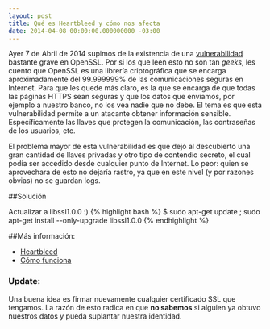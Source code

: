 ```yaml
---
layout: post
title: Qué es Heartbleed y cómo nos afecta
date: 2014-04-08 00:00:00.000000000 -03:00
---
```

Ayer 7 de Abril de 2014 supimos de la existencia de una [vulnerabilidad](https://web.nvd.nist.gov/view/vuln/detail?vulnId=CVE-2014-0160) bastante grave en OpenSSL. Por si los que leen esto no son tan *geeks*, les cuento que OpenSSL es una librería criptográfica que se encarga aproximadamente del 99.999999% de las comunicaciones seguras en Internet. Para que les quede más claro, es la que se encarga de que todas las páginas HTTPS sean seguras y que los datos que enviamos, por ejemplo a nuestro banco, no los vea nadie que no debe. El tema es que esta vulnerabilidad permite a un atacante obtener información sensible. Específicamente las llaves que protegen la comunicación, las contraseñas de los usuarios, etc.

El problema mayor de esta vulnerabilidad es que dejó al descubierto una gran cantidad de llaves privadas y otro tipo de contendio secreto, el cual podía ser accedido desde cualquier punto de Internet. Lo peor: quien se aprovechara de esto no dejaría rastro, ya que en este nivel (y por razones obvias) no se guardan logs.

##Solución

Actualizar a libssl1.0.0 :)
{% highlight bash %}
$ sudo apt-get update ; sudo apt-get install --only-upgrade libssl1.0.0
{% endhighlight %}

##Más información:

* [Heartbleed](http://heartbleed.com/)
* [Cómo funciona](http://security.stackexchange.com/questions/55116/how-exactly-does-the-openssl-tls-heartbeat-heartbleed-exploit-work)

### Update:
Una buena idea es firmar nuevamente cualquier certificado SSL que tengamos. La razón de esto radica en que **no sabemos** si alguien ya obtuvo nuestros datos y pueda suplantar nuestra identidad. 
